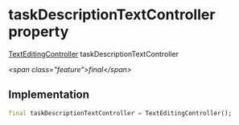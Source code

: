 


# taskDescriptionTextController property







[TextEditingController](https:api.flutter.dev/flutter/widgets/TextEditingController-class.html) taskDescriptionTextController
  
_\<span class="feature"\>final\</span\>_






## Implementation

```dart
final taskDescriptionTextController = TextEditingController();
```







